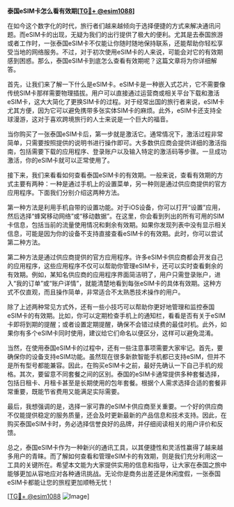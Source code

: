 **泰国eSIM卡怎么看有效期[[TG💪+ @esim1088](https://t.me/s/esim1088)]**

在如今这个数字化的时代，旅行者们越来越倾向于选择便捷的方式来解决通讯问题。而eSIM卡的出现，无疑为我们的出行提供了极大的便利。尤其是去泰国旅游或者工作时，一张泰国eSIM卡不仅能让你随时随地保持联系，还能帮助你轻松享受当地的网络服务。不过，对于初次使用eSIM卡的人来说，可能会对它的有效期感到困惑。那么，泰国eSIM卡到底怎么查看有效期呢？这篇文章将为你详细解答。

首先，让我们来了解一下什么是eSIM卡。eSIM卡是一种嵌入式芯片，它不需要像传统SIM卡那样需要物理插拔。用户可以直接通过运营商或相关平台下载和激活eSIM卡，这大大简化了更换SIM卡的过程。对于经常出国的旅行者来说，eSIM卡尤其方便，因为它可以避免携带多张实体SIM卡的麻烦。此外，eSIM卡还支持全球漫游，这对于喜欢跨境旅行的人士来说是一个巨大的福音。

当你购买了一张泰国eSIM卡后，第一步就是激活它。通常情况下，激活过程非常简单，只需要按照提供的说明书进行操作即可。大多数供应商会提供详细的激活指南，包括需要下载的应用程序、登录账户以及输入特定的激活码等步骤。一旦成功激活，你的eSIM卡就可以正常使用了。

接下来，我们来看看如何查看泰国eSIM卡的有效期。一般来说，查看有效期的方式主要有两种：一种是通过手机上的设置菜单，另一种则是通过供应商提供的官方应用程序。下面我们分别介绍这两种方法。

第一种方法是利用手机自带的设置功能。对于iOS设备，你可以打开“设置”应用，然后选择“蜂窝移动网络”或“移动数据”。在这里，你会看到列出的所有可用的SIM卡信息，包括当前的流量使用情况和剩余有效期。如果你发现列表中没有显示相关信息，可能是因为你的设备不支持直接查看eSIM卡的有效期。此时，你可以尝试第二种方法。

第二种方法是通过供应商提供的官方应用程序。许多eSIM卡供应商都会开发自己的应用程序，这些应用程序不仅可以帮助你管理eSIM卡，还可以实时查看剩余的有效期。例如，某知名供应商的应用程序界面简洁明了，用户只需登录账户，进入“我的订单”或“账户详情”，就能清楚地看到每张eSIM卡的具体有效期。这种方式不仅直观，而且操作简单，非常适合不太熟悉技术操作的用户。

除了上述两种常见方式外，还有一些小技巧可以帮助你更好地管理和监控泰国eSIM卡的有效期。比如，你可以定期检查手机上的通知栏，看看是否有关于eSIM卡即将到期的提醒；或者设置定期提醒，确保不会错过续费的最佳时机。此外，如果你有多个eSIM卡同时使用，建议给它们命名以便区分，这样可以避免混淆。

当然，在使用泰国eSIM卡的过程中，还有一些注意事项需要大家牢记。首先，要确保你的设备支持eSIM功能。虽然现在很多新款智能手机都已支持eSIM，但并不是所有型号都能兼容。因此，在购买eSIM卡之前，最好先确认一下自己手机的规格。其次，要留意不同套餐之间的区别。泰国的eSIM卡通常提供多种套餐选择，包括日租卡、月租卡甚至是长期使用的包年套餐。根据个人需求选择合适的套餐非常重要，既能节省费用又能满足实际需要。

最后，我想强调的是，选择一家可靠的eSIM卡供应商至关重要。一个好的供应商不仅能提供稳定的服务质量，还会及时更新最新的产品信息和技术支持。因此，在购买泰国eSIM卡时，务必选择信誉良好的品牌，并仔细阅读相关的用户评价和反馈。

总之，泰国eSIM卡作为一种新兴的通讯工具，以其便捷性和灵活性赢得了越来越多用户的青睐。而了解如何查看和管理eSIM卡的有效期，则是我们充分利用这一工具的关键所在。希望本文能为大家提供实用的信息和指导，让大家在泰国之旅中能够更加从容地应对各种通讯挑战。无论你是商务出差还是休闲度假，一张泰国eSIM卡都能让您的旅程更加顺畅无忧！

[[TG💪+ @esim1088](https://t.me/s/esim1088) ![Image](https://i.postimg.cc/4NQfJmqS/Snipaste-2025-05-13-00-14-12.png)]